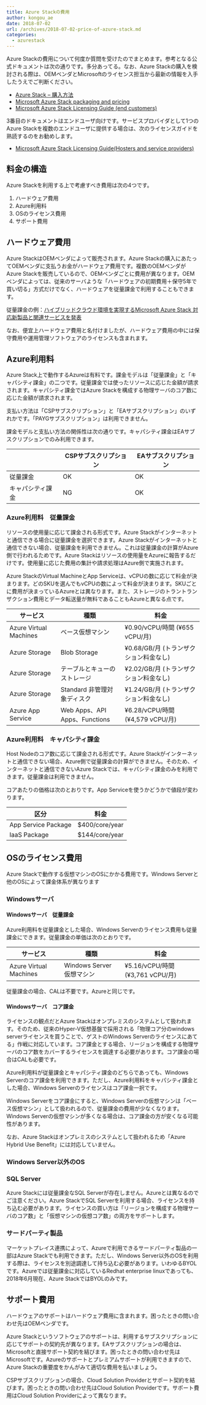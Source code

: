 ```yaml
---
title: Azure Stackの費用
author: kongou_ae
date: 2018-07-02
url: /archives/2018-07-02-price-of-azure-stack.md
categories:
  - azurestack
---
```


Azure Stackの費用について何度か質問を受けたのでまとめます。参考となる公式ドキュメントは次の通りです。多分あってる。なお、Azure Stackの購入を検討される際は、OEMベンダとMicrosoftのライセンス担当から最新の情報を入手したうえでご判断ください。

- [Azure Stack – 購入方法](https://azure.microsoft.com/ja-jp/overview/azure-stack/how-to-buy/)
- [Microsoft Azure Stack packaging and pricing](https://go.microsoft.com/fwlink/?LinkId=851535&clcid=0x411)
- [Microsoft Azure Stack Licensing Guide (end customers)](https://www.microsoftpartnerserverandcloud.com/_layouts/download.aspx?SourceUrl=/Hosted%20Documents/Azure%20Stack%20Licensing%20Guide%20-%20End%20Customer.pdf)

3番目のドキュメントはエンドユーザ向けです。サービスプロバイダとして1つのAzure Stackを複数のエンドユーザに提供する場合は、次のライセンスガイドを熟読するのをお勧めします。

- [Microsoft Azure Stack Licensing Guide(Hosters and service providers)](https://www.microsoftpartnerserverandcloud.com/_layouts/download.aspx?SourceUrl=Hosted%20Documents/Azure%20Stack%20Licensing%20Guide%20-%20Hosters.pdf)

## 料金の構造

Azure Stackを利用する上で考慮すべき費用は次の4つです。

1. ハードウェア費用
1. Azure利用料
1. OSのライセンス費用
1. サポート費用

## ハードウェア費用

Azure StackはOEMベンダによって販売されます。Azure Stackの購入にあたってOEMベンダに支払うお金がハードウェア費用です。複数のOEMベンダがAzure Stackを販売しているので、OEMベンダごとに費用が異なります。OEMベンダによっては、従来のサーバような「ハードウェアの初期費用＋保守5年で買い切る」方式だけでなく、ハードウェアを従量課金で利用することもできます。

従量課金の例：[ハイブリッドクラウド環境を実現するMicrosoft Azure Stack 対応新製品と関連サービスを発表](https://www.hpe.com/jp/ja/japan/newsroom/press-release/2018/062801.html)

なお、便宜上ハードウェア費用と名付けましたが、ハードウェア費用の中には保守費用や運用管理ソフトウェアのライセンスも含まれます。

## Azure利用料

Azure Stack上で動作するAzureは有料です。課金モデルは「従量課金」と「キャパシティ課金」の二つです。従量課金では使ったリソースに応じた金額が請求されます。キャパシティ課金ではAzure Stackを構成する物理サーバのコア数に応じた金額が請求されます。

支払い方法は「CSPサブスクリプション」と「EAサブスクリプション」のいずれかです。「PAYGサブスクリプション」は利用できません。

課金モデルと支払い方法の関係性は次の通りです。キャパシティ課金はEAサブスクリプションでのみ利用できます。

|                |CSPサブスクリプション|EAサブスクリプション|
|----------------|-------------------|-------------------|
|従量課金         |OK                 |OK                 |
|キャパシティ課金  |NG                 |OK                 |

### Azure利用料　従量課金

リソースの使用量に応じて課金される形式です。Azure Stackがインターネットと通信できる場合に従量課金を選択できます。Azure Stackがインターネットと通信できない場合、従量課金を利用できません。これは従量課金の計算がAzure側で行われるためです。Azure Stackはリソースの使用量をAzureに報告するだけです。使用量に応じた費用の集計や請求処理はAzure側で実施されます。

Azure StackのVirtual MachineとApp Serviceは、vCPUの数に応じて料金が決まります。どのSKUを選んでもvCPUの数によって料金が決まります。SKUごとに費用が決まっているAzureとは異なります。また、ストレージのトラントランザクション費用とデータ転送量が無料であることもAzureと異なる点です。

|サービス                        | 種類                         |料金               |
|-------------------------------|------------------------------|------------------|
|Azure Virtual Machines         |ベース仮想マシン	              |¥0.90/vCPU/時間 (¥655 vCPU/月) |
|Azure Storage                  |Blob Storage	                 |¥0.68/GB/月 (トランザクション料金なし) |
|Azure Storage                  |テーブルとキューのストレージ     |¥2.02/GB/月 (トランザクション料金なし) |
|Azure Storage                  |Standard 非管理対象ディスク	    |¥1.24/GB/月 (トランザクション料金なし) |
|Azure App Service              |Web Apps、API Apps、Functions	|¥6.28/vCPU/時間 (¥4,579 vCPU/月)|

### Azure利用料　キャパシティ課金

Host Nodeのコア数に応じて課金される形式です。Azure Stackがインターネットと通信できない場合、Azure側で従量課金の計算ができません。そのため、インターネットと通信できないAzure Stackでは、キャパシティ課金のみを利用できます。従量課金は利用できません。

コアあたりの価格は次のとおりです。App Serviceを使うかどうかで値段が変わります。

|区分               | 料金            |
|-------------------|----------------|
|App Service Package | $400/core/year |
|IaaS Package        | $144/core/year |

## OSのライセンス費用

Azure Stackで動作する仮想マシンのOSにかかる費用です。Windows Serverと他のOSによって課金体系が異なります

### Windowsサーバ

#### Windowsサーバ　従量課金

Azure利用料を従量課金とした場合、Windows Serverのライセンス費用も従量課金にできます。従量課金の単価は次のとおりです。

|サービス                        | 種類                         |料金               |
|-------------------------------|------------------------------|------------------|
|Azure Virtual Machines         |Windows Server 仮想マシン    	 |¥5.16/vCPU/時間 (¥3,761 vCPU/月) |

従量課金の場合、CALは不要です。Azureと同じです。

#### Windowsサーバ　コア課金

ライセンスの観点だとAzure Stackはオンプレミスのシステムとして扱われます。そのため、従来のHyper-V仮想基盤で採用される「物理コア分のwindows serverライセンスを買うことで、ゲストのWindows Serverのライセンスにあてる」作戦に対応しています。コア課金とする場合、リージョンを構成する物理サーバのコア数をカバーするライセンスを調達する必要があります。コア課金の場合はCALも必要です。

Azure利用料が従量課金とキャパシティ課金のどちらであっても、Windows Serverのコア課金を利用できます。ただし、Azure利用料をキャパシティ課金とした場合、Windows Serverのライセンスはコア課金一択です。

Windows Serverをコア課金にすると、Windows Serverの仮想マシンは「ベース仮想マシン」として扱われるので、従量課金の費用が少なくなります。Windows Serverの仮想マシンが多くなる場合は、コア課金の方が安くなる可能性があります。

なお、Azure Stackはオンプレミスのシステムとして扱われるため「Azure Hybrid Use Benefit」には対応していません。

### Windows Server以外のOS

### SQL Server

Azure Stackには従量課金なSQL Serverが存在しません。Azureとは異なるのでご注意ください。Azure StackでSQL Serverを利用する場合、ライセンスを持ち込む必要があります。ライセンスの買い方は「リージョンを構成する物理サーバのコア数」と「仮想マシンの仮想コア数」の両方をサポートします。

### サードパーティ製品

マーケットプレイス連携によって、Azureで利用できるサードパーティ製品の一部はAzure Stackでも利用できます。ただし、Windows Server以外のOSを利用する際は、ライセンスを別途調達して持ち込む必要があります。いわゆるBYOLです。Azureでは従量課金に対応しているRedhat enterprise linuxであっても、2018年6月現在、Azure StackではBYOLのみです。

## サポート費用

ハードウェアのサポートはハードウェア費用に含まれます。困ったときの問い合わせ先はOEMベンダです。

Azure Stackというソフトウェアのサポートは、利用するサブスクリプションに応じてサポートの契約先が異なります。EAサブスクリプションの場合は、Microsoftと直接サポート契約を結びます。困ったときの問い合わせ先はMicrosoftです。Azureのサポートとプレミアムサポートが利用できますので、Azure Stackの重要度をかんがみて適切な費用を払いましょう。

CSPサブスクリプションの場合、Cloud Solution Providerとサポート契約を結びます。困ったときの問い合わせ先はCloud Solution Providerです。サポート費用はCloud Solution Providerによって異なります。
